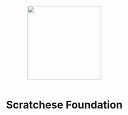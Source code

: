 <div align="center" style="margin-top: 30px; margin-bottom: 50px">
    <img width="200px" src="https://user-images.githubusercontent.com/7886068/63386147-37f6c100-c357-11e9-9f79-e88f0142200f.png"/>
</div>

<h1 align="center">
Scratchese Foundation
</h1>
